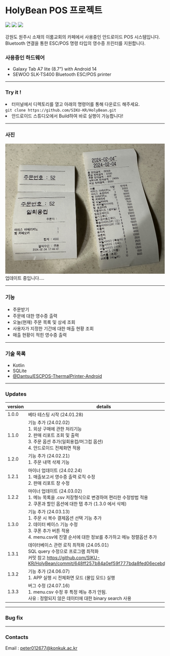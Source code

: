 # HolyBean POS 프로젝트
<div> 
<img src="https://img.shields.io/badge/Kotlin-7F52FF?style=for-the-badge&logo=Kotlin&logoColor=white">
<img src="https://img.shields.io/badge/Android-34A853?style=for-the-badge&logo=Android&logoColor=white">
<img src="https://img.shields.io/badge/SQLite-003B57?style=for-the-badge&logo=SQLite&logoColor=white">
</div>

<br/>
강원도 원주시 소재의 이룸교회의 카페에서 사용중인 안드로이드 POS 시스템입니다.
<br>
Bluetooth 연결을 통한 ESC/POS 명령 타입의 영수증 프린터를 지원합니다.

### 사용중인 하드웨어

- Galaxy Tab A7 lite (8.7”) with Android 14
- SEWOO SLK-TS400 Bluetooth ESC/POS printer

---

### Try it !
<li>터미널에서 디렉토리를 열고 아래의 명령어를 통해 다운로드 해주세요.</li>
<code>git clone https://github.com/SIKU-KR/HolyBean.git</code>
<li>안드로이드 스튜디오에서 Build하여 바로 실행이 가능합니다!</li>

---

### 사진
![img1](./docs/imgsrc/IMG_4935.jpg) <br/>
업데이트 중입니다....

---

### 기능

- 주문받기
- 주문에 대한 영수증 출력
- 오늘(현재) 주문 목록 및 상세 조회
- 사용자가 지정한 기간에 대한 매출 현황 조회
- 매출 현황이 적힌 영수증 출력

---

### 기술 목록

- Kotlin
- SQLite
- [@Dantsu/ESCPOS-ThermalPrinter-Android](https://github.com/DantSu/ESCPOS-ThermalPrinter-Android)

---

### Updates

| version | details                                                                                                                                                                            |
|---------|------------------------------------------------------------------------------------------------------------------------------------------------------------------------------------|
| 1.0.0   | 베타 테스팅 시작 (24.01.28)                                                                                                                                                 |
| 1.1.0   | 기능 추가 (24.02.02) <br> 1. 외상 구매에 관한 처리기능 <br> 2. 판매 리포트 조회 및 출력 <br> 3. 주문 옵션 추가(일회용컵/머그컵 옵션) <br> 4. 안드로이드 전체화면 적용                 |
| 1.2.0   | 기능 추가 (24.02.21) <br> 1. 주문 내역 삭제 기능                                                                                                       |
| 1.2.1   | 마이너 업데이트 (24.02.24) <br> 1. 매출보고서 영수증 출력 로직 수정 <br> 2. 판매 리포트 창 수정                                                                                  |
| 1.2.2   | 마이너 업데이트 (24.03.02) <br> 1. 메뉴 목록을 .csv 저장형식으로 변경하여 편리한 수정방법 적용 <br> 2. 쿠폰과 할인 옵션에 대한 탭 추가 (1.3.0 에서 삭제)                                    |
| 1.3.0   | 기능 추가 (24.03.13) <br> 1. 주문 시 복수 결제옵션 선택 기능 추가 <br> 2. 데이터 베이스 기능 수정 <br> 3. 쿠폰 추가 버튼 적용 <br> 4. menu.csv에 진열 순서에 대한 정보를 추가하고 메뉴 정렬옵션 추가 | 
| 1.3.1 | 데이터베이스 관련 로직 최적화 (24.05.01) <br> SQL query 수정으로 프로그램 최적화 <br> 커밋 참고 https://github.com/SIKU-KR/HolyBean/commit/648ff257b84a0ef59f777bda8fed06ecebdd4065 |
| 1.3.2 | 기능 추가 (24.06.07) <br> 1. APP 실행 시 전체화면 모드 (몰입 모드) 실행 |
| 1.3.3 | 버그 수정 (24.07.16) <br> 1. menu.csv 수정 후 특정 메뉴 추가 안됨. <br> 사유 : 정렬되지 않은 데이터에 대한 binary search 사용 |

---

### Bug fix

---

### Contacts
Email : peter012677@konkuk.ac.kr
